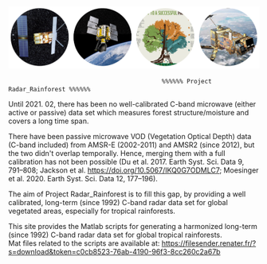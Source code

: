 

![C-band Radar sensors for monitoring tropical forests--key to a successful paris agreement](images/radar_forest.png)


                                               %%%%%% Project Radar_Rainforest %%%%%%  
Until 2021. 02, there has been no well-calibrated C-band microwave (either active or passive) data set which measures forest structure/moisture and covers a long time span.   

There have been passive microwave VOD (Vegetation Optical Depth) data (C-band included) from AMSR-E (2002-2011) and AMSR2 (since 2012), but the two didn't overlap temporally. Hence, merging them with a full calibration has not been possible (Du et al. 2017. Earth Syst. Sci. Data 9, 791–808; Jackson et al. https://doi.org/10.5067/IKQ0G7ODMLC7; Moesinger et al. 2020. Earth Syst. Sci. Data 12, 177–196).   

The aim of Project Radar_Rainforest is to fill this gap, by providing a well calibrated, long-term (since 1992) C-band radar data set for global vegetated areas, especially for tropical rainforests.


This site provides the Matlab scripts for generating a harmonized long-term (since 1992) C-band radar data set for global tropical rainforests.  
Mat files related to the scripts are available at: https://filesender.renater.fr/?s=download&token=c0cb8523-76ab-4190-96f3-8cc260c2a67b
